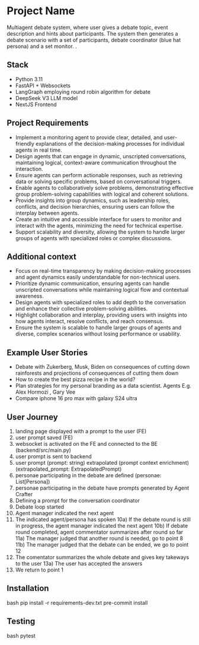 # Project Name

Multiagent debate system, where user gives a debate topic, event description and hints about participants. The system then generates a debate scenario with a set of participants, debate coordinator (blue hat persona) and a set monitor. .

## Stack

- Python 3.11
- FastAPI + Websockets
- LangGraph employing round robin algorithm for debate
- DeepSeek V3 LLM model
- NextJS Frontend


## Project Requirements

- Implement a monitoring agent to provide clear, detailed, and user-friendly explanations of the decision-making processes for individual agents in real time.
- Design agents that can engage in dynamic, unscripted conversations, maintaining logical, context-aware communication throughout the interaction.
- Ensure agents can perform actionable responses, such as retrieving data or solving specific problems, based on conversational triggers.
- Enable agents to collaboratively solve problems, demonstrating effective group problem-solving capabilities with logical and coherent solutions.
- Provide insights into group dynamics, such as leadership roles, conflicts, and decision hierarchies, ensuring users can follow the interplay between agents.
- Create an intuitive and accessible interface for users to monitor and interact with the agents, minimizing the need for technical expertise.
- Support scalability and diversity, allowing the system to handle larger groups of agents with specialized roles or complex discussions.

## Additional context

- Focus on real-time transparency by making decision-making processes and agent dynamics easily understandable for non-technical users.
- Prioritize dynamic communication, ensuring agents can handle unscripted conversations while maintaining logical flow and contextual awareness.
- Design agents with specialized roles to add depth to the conversation and enhance their collective problem-solving abilities.
- Highlight collaboration and interplay, providing users with insights into how agents interact, resolve conflicts, and reach consensus.
- Ensure the system is scalable to handle larger groups of agents and diverse, complex scenarios without losing performance or usability.

## Example User Stories

- Debate with Zukerberg, Musk, Biden on consequences of cutting down rainforests and projections of consequences of cutting them down
- How to create the best pizza recipe in the world?
- Plan strategies for my personal branding as a data scientist. Agents E.g. Alex Hormozi , Gary Vee
- Compare iphone 16 pro max with galaxy S24 ultra

## User Journey

1) landing page displayed with a prompt to the user (FE)
2) user prompt saved  (FE)
3) websocket is activated on the FE and connected to the BE (backend/src/main.py)
4) user prompt is sent to backend
5) user prompt (prompt: string) extrapolated (prompt context enrichment)  (extrapolated_prompt: ExtrapolatedPrompt)
6) personae participating in the debate are defined  (personae: List[Persona])
7) personae participating in the debate have prompts generated by Agent Crafter
8) Defining a prompt for the conversation coordinator  
9) Debate loop started
9) Agent manager indicated the next agent  
9) The indicated agent/persona has spoken
10a) If the debate round is still in progress, the agent manager indicated the next agent
10b) If debate round completed, agent commentator summarizes after round so far
11a) The manager judged that another round is needed, go to point 8
11b) The manager judged that the debate can be ended, we go to point 12
12) The comentator summarizes the whole debate and gives key takeways to the user
13a) The user has accepted the answers
14) We return to point 1

## Installation

bash
pip install -r requirements-dev.txt
pre-commit install

## Testing

bash
pytest
